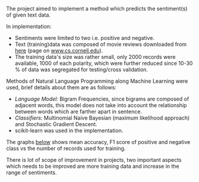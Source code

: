 The project aimed to implement a method which predicts the sentiment(s) of given text data.

In implementation:
- Sentiments were limited to two i.e. positive  and negative.
- Text (training)data was composed of movie reviews downloaded from [here](http://www.cs.cornell.edu/people/pabo/movie-review-data/) (page on www.cs.cornell.edu).
- The training data's size was rather small, only 2000 records were available, 1000 of each polarity, which were further reduced since 10-30 % of data was segregated for testing/cross validation.

Methods of Natural Language Programming along Machine Learning were used, brief details about them are as follows:
- *Language Model:* Bigram Frequencies, since bigrams are composed of adjacent words, this model does not take into account the relationship between words which are farther apart in sentence.
- *Classifiers:* Multinomial Naive Bayesian (maximum likelihood approach) and Stochastic Gradient Descent.
- scikit-learn was used in the implementation.

The graphs [below](#screenshots) shows mean accuracy, F1 score of positive and negative class vs the number of records used for training.

There is lot of scope of improvement in projects, two important aspects which needs to be improved are more training data and increase in the range of sentiments.
